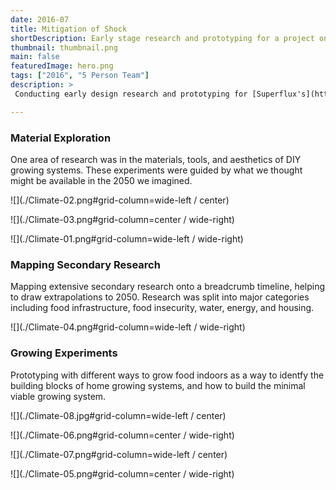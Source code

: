 ```yaml
---
date: 2016-07
title: Mitigation of Shock
shortDescription: Early stage research and prototyping for a project on climate change and its impact on food production.
thumbnail: thumbnail.png
main: false
featuredImage: hero.png
tags: ["2016", "5 Person Team"]
description: >
 Conducting early design research and prototyping for [Superflux's](https://superflux.in) project [Mitigation of Shock](https://superflux.in/index.php/mitigation-of-shock-journal/#), which explores how we might mitigate the shock of climate change through the lens of food production. I spent a summer with the team, supporting initial prototyping, and helping to organize and make sense of research that supported our 2050 projections. After I left, Superflux continued development of the project, which turned into a few exhibitions.

---
```



### Material Exploration
One area of research was in the materials, tools, and aesthetics of DIY growing systems. These experiments were guided by what we thought might be available in the 2050 we imagined.

![](./Climate-02.png#grid-column=wide-left / center)

![](./Climate-03.png#grid-column=center / wide-right)

![](./Climate-01.png#grid-column=wide-left / wide-right)



### Mapping Secondary Research
Mapping extensive secondary research onto a breadcrumb timeline, helping to draw extrapolations to 2050. Research was split into major categories including food infrastructure, food insecurity, water, energy, and housing. 

![](./Climate-04.png#grid-column=wide-left / wide-right)

### Growing Experiments
Prototyping with different ways to grow food indoors as a way to identfy the building blocks of home growing systems, and how to build the minimal viable growing system. 

![](./Climate-08.jpg#grid-column=wide-left / center)

![](./Climate-06.png#grid-column=center / wide-right)

![](./Climate-07.png#grid-column=wide-left / center)

![](./Climate-05.png#grid-column=center / wide-right)